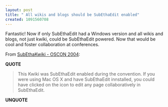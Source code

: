 ```yaml
---
layout: post
title: " All wikis and blogs should be SubEthaEdit enabled"
created: 1091560708
---
```

Fantastic! Now if only SubEthaEdit had a Windows version and all wikis and blogs, not just kwiki, could be SubEthaEdit powered.  Now that would be cool and foster collaboration at conferences.

From <a href="http://wiki.oreillynet.com/oscon/index.cgi?SubEthaKwiki">SubEthaKwiki - OSCON 2004</a>:
<p><strong>QUOTE</strong></p><blockquote>This Kwiki was SubEthaEdit enabled during the convention. If you were using Mac OS X and have SubEthaEdit innstalled, you could have clicked on the icon to edit any page collaboratively in SubEthaEdit.</blockquote><p><strong>UNQUOTE</strong></p>

